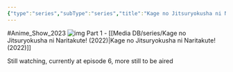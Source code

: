 ```yaml
---
{"type":"series","subType":"series","title":"Kage no Jitsuryokusha ni Naritakute! 2nd Season","englishTitle":"The Eminence in Shadow Season 2","year":2023,"dataSource":"MALAPI","url":"https://myanimelist.net/anime/54595/Kage_no_Jitsuryokusha_ni_Naritakute_2nd_Season","id":54595,"genres":["Action","Comedy","Fantasy"],"studios":["Nexus"],"episodes":12,"duration":"23 min per ep","onlineRating":8.64,"actors":null,"image":"https://cdn.myanimelist.net/images/anime/1622/139331.jpg","released":true,"streamingServices":["HIDIVE","Anime Digital Network","Aniverse","Bilibili Global"],"airing":true,"airedFrom":"04/10/2023","airedTo":"01/01/1970","watched":true,"lastWatched":"","personalRating":0,"tags":["mediaDB/tv/series"],"dg-publish":true,"dateWatched":"2023-12-08","rating":"⭐ 8","Hours":4.6,"status":"🟡 watching","permalink":"/media-db/series/kage-no-jitsuryokusha-ni-naritakute-2nd-season-2023/","dgPassFrontmatter":true,"noteIcon":"3","created":"2023-11-14T21:08:36.378+05:30","updated":"2023-12-15T08:30:32.041+05:30"}
---
```


#Anime_Show_2023 
![img](https://cdn.myanimelist.net/images/anime/1622/139331.jpg)
Part 1 - [[Media DB/series/Kage no Jitsuryokusha ni Naritakute! (2022)\|Kage no Jitsuryokusha ni Naritakute! (2022)]]

Still watching, currently at episode 6, more still to be aired